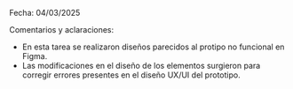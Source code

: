 Fecha: 04/03/2025

Comentarios y aclaraciones:

- En esta tarea se realizaron diseños parecidos al protipo no funcional en Figma.
- Las modificaciones en el diseño de los elementos surgieron para corregir errores presentes en el diseño UX/UI del prototipo.  
